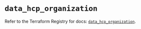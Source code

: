 # `data_hcp_organization`

Refer to the Terraform Registry for docs: [`data_hcp_organization`](https://registry.terraform.io/providers/hashicorp/hcp/0.102.0/docs/data-sources/organization).
